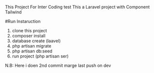 This Project For Inter Coding test
This a Laravel project with Component Tailwind 


#Run Instaruction 
1. clone this project
2. composer install 
3. database create (laavel)
4. php artisan migrate
5. php artisan db:seed
6. run project (php artisan ser)

N.B: Here i doen 2nd commit marge last push on dev
